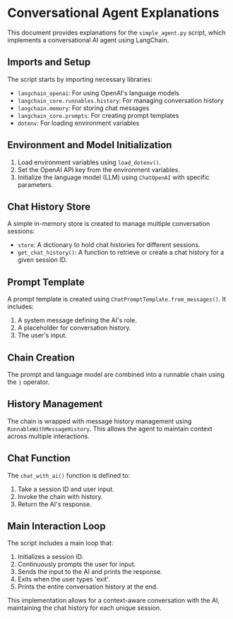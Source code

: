 # Conversational Agent Explanations

This document provides explanations for the `simple_agent.py` script, which implements a conversational AI agent using LangChain.

## Imports and Setup

The script starts by importing necessary libraries:
- `langchain_openai`: For using OpenAI's language models
- `langchain_core.runnables.history`: For managing conversation history
- `langchain.memory`: For storing chat messages
- `langchain_core.prompts`: For creating prompt templates
- `dotenv`: For loading environment variables

## Environment and Model Initialization

1. Load environment variables using `load_dotenv()`.
2. Set the OpenAI API key from the environment variables.
3. Initialize the language model (LLM) using `ChatOpenAI` with specific parameters.

## Chat History Store

A simple in-memory store is created to manage multiple conversation sessions:
- `store`: A dictionary to hold chat histories for different sessions.
- `get_chat_history()`: A function to retrieve or create a chat history for a given session ID.

## Prompt Template

A prompt template is created using `ChatPromptTemplate.from_messages()`. It includes:
1. A system message defining the AI's role.
2. A placeholder for conversation history.
3. The user's input.

## Chain Creation

The prompt and language model are combined into a runnable chain using the `|` operator.

## History Management

The chain is wrapped with message history management using `RunnableWithMessageHistory`. This allows the agent to maintain context across multiple interactions.

## Chat Function

The `chat_with_ai()` function is defined to:
1. Take a session ID and user input.
2. Invoke the chain with history.
3. Return the AI's response.

## Main Interaction Loop

The script includes a main loop that:
1. Initializes a session ID.
2. Continuously prompts the user for input.
3. Sends the input to the AI and prints the response.
4. Exits when the user types 'exit'.
5. Prints the entire conversation history at the end.

This implementation allows for a context-aware conversation with the AI, maintaining the chat history for each unique session.